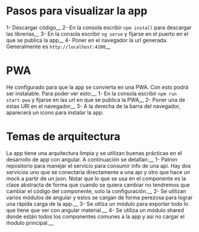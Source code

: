 # Pasos para visualizar la app
1- Descargar código__
2- En la consola escribir `npm install` para descargar las librerías__
3- En la consola escribir `ng serve` y fijarse en el puerto en el que se publica la app__
4- Poner en el navegador la url generada. Generalmente es `http://localhost:4200`__

# PWA
He configurado para que la app se convierta en una PWA. Con esto podrá ser instalable. Para poder ver esto:__
1- En la consola escribir `npm run start-pwa` y fijarse en las url en que se publica la PWA__
2- Poner una de estas URl en el navegador__
3- A la derecha de la barra del navegador, aparecerá un icono para instalar la app.

# Temas de arquitectura
La app tiene una arquitectura limpia y se utilizan buenas prácticas en el desarrollo de app con angular. A continuación se detallan:__
1- Patron repositorio para manejar el servicio para consumir info de una api. Hay dos servicios uno que se conectaría directamente a una api y otro que hace un mock a partir de un json. Notar que lo que se usa en el componente es la clase abstracta de forma que cuando se quiera cambiar no tendremos que cambiar el código del componente, solo la configuración.__
2- Se utilizan varios módulos de angular y estos se cargan de forma perezosa para lograr una rápida carga de la app.__
3- Se utilza un módulo para exportar todo lo que tiene que ver con angular material.__
4- Se utiliza un módulo shared donde están todos los componentes comunes a la app y asi no cargar el ḿodulo principal.__
